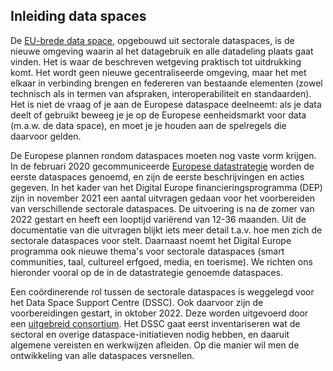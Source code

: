 ## Inleiding data spaces

De [EU-brede data space](#european-data-spaces-dataruimten), opgebouwd uit sectorale dataspaces, is de nieuwe omgeving waarin al het datagebruik en alle datadeling plaats gaat vinden. Het is waar de beschreven wetgeving praktisch tot uitdrukking komt. Het wordt geen nieuwe gecentraliseerde omgeving, maar het met elkaar in verbinding brengen en federeren van bestaande elementen (zowel technisch als in termen van afspraken, interoperabiliteit en standaarden). Het is niet de vraag of je aan de Europese dataspace deelneemt: als je data deelt of gebruikt beweeg je je op de Europese eenheidsmarkt voor data (m.a.w. de data space), en moet je je houden aan de spelregels die daarvoor gelden.

De Europese plannen rondom dataspaces moeten nog vaste vorm krijgen. In de februari 2020 gecommuniceerde [Europese datastrategie](#europese-data-strategie) worden de eerste 
dataspaces genoemd, en zijn de eerste beschrijvingen en acties gegeven.
In het kader van het Digital Europe financieringsprogramma (DEP) zijn in november 2021 een aantal uitvragen gedaan voor het voorbereiden van verschillende sectorale dataspaces. De uitvoering is na de zomer van 2022 gestart en heeft een looptijd variërend van 12-36 maanden. Uit de documentatie van die uitvragen blijkt iets meer detail t.a.v. hoe men zich de sectorale dataspaces voor stelt. Daarnaast noemt het Digital Europe programma ook nieuwe thema's voor sectorale dataspaces (smart communities, taal, cultureel erfgoed, media, en  toerisme). We richten ons hieronder vooral op de in de datastrategie genoemde dataspaces.

Een coördinerende rol tussen de sectorale dataspaces is weggelegd voor het Data Space Support Centre (DSSC). Ook daarvoor zijn de voorbereidingen gestart, in oktober 2022. Deze worden uitgevoerd door een [uitgebreid consortium](https://dssc.eu/). Het DSSC gaat eerst inventariseren wat de sectoral en overige dataspace-initiatieven nodig hebben, en daaruit algemene vereisten en werkwijzen afleiden. Op die manier wil men de ontwikkeling van alle dataspaces versnellen.
